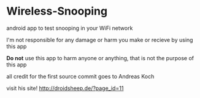Wireless-Snooping
=================

android app to test snooping in your WiFi network

I'm not responsible for any damage or harm you make or recieve by using this app


**Do not** use this app to harm anyone or anything, that is not the purpose of this app






all credit for the first source commit goes to Andreas Koch

visit his site! http://droidsheep.de/?page_id=11
